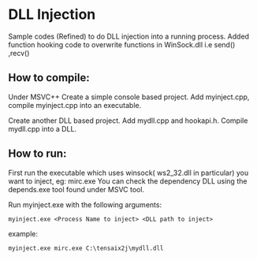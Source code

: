 

DLL Injection
=============

Sample codes (Refined) to do DLL injection into a running process.
Added function hooking code to overwrite functions in WinSock.dll 
i.e send() ,recv()


How to compile:
---------------
Under MSVC++
Create a simple console based project. Add myinject.cpp, compile myinject.cpp into an executable. 

Create another DLL based project. Add mydll.cpp and hookapi.h. Compile mydll.cpp into a DLL.


How to run:
------------
First run the executable which uses winsock( ws2_32.dll in particular) you want to inject, eg: mirc.exe
You can check the dependency DLL using the depends.exe tool found under MSVC tool.


Run myinject.exe with the following arguments:

	myinject.exe <Process Name to inject> <DLL path to inject>

example:

	myinject.exe mirc.exe C:\tensaix2j\mydll.dll



